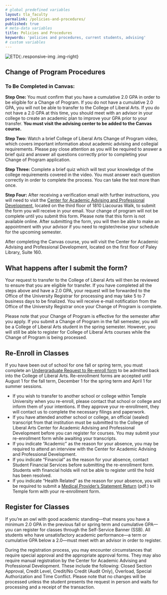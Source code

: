 ```yaml
---
# global predefined variables
layout: tla_faculty
permalink: /policies-and-procedures/
published: true
# meta-data variables
title: Policies and Procedures
keywords: 'policies and procedures, current students, advising'
# custom variables
---
```

![ETD]({{site.baseurl}}/media/resized2students.jpg){:.responsive-img .img-right}
## Change of Program Procedures
### To Be Completed in Canvas:
**Step One:** You must confirm that you have a cumulative 2.0 GPA in order to be eligible for a Change of Program. If you do not have a cumulative 2.0 GPA, you will not be able to transfer to the College of Liberal Arts. If you do not have a 2.0 GPA at this time, you should meet with an advisor in your college to create an academic plan to improve your GPA prior to your transfer. **You must visit the advising center to be added to the Canvas course.**

**Step Two:** Watch a brief College of Liberal Arts Change of Program video, which covers important information about academic advising and collegial requirements. Please pay close attention as you will be required to answer a brief quiz and answer all questions correctly prior to completing your Change of Program application.

**Step Three:** Complete a brief quiz which will test your knowledge of the college requirements covered in the video. You must answer each question correctly in order to complete the process. You can take the test more than once.

**Step Four:** After receiving a verification email with further instructions, you will need to visit the [Center for Academic Advising and Professional Development](https://liberalarts.temple.edu/advising), located on the third floor of 1810 Liacouras Walk, to submit the form you will receive in your email. Your change of program will not be complete until you submit this form. Please note that this form is not available online. After submitting the form, you will then be able to make an appointment with your advisor if you need to register/revise your schedule for the upcoming semester.

After completing the Canvas course, you will visit the Center for Academic Advising and Professional Development, located on the first floor of Paley Library, Suite 160.

## What happens after I submit the form?
Your request to transfer to the College of Liberal Arts will then be reviewed to ensure that you are eligible for transfer. If you have completed all the steps above and have a 2.0 GPA, your request will be forwarded to the Office of the University Registrar for processing and may take 5 to 7 business days to be finalized. You will receive e-mail notification from the Office of the University Registrar once your Change of Program is complete.

Please note that your Change of Program is effective for the semester after you apply. If you submit a Change of Program in the fall semester, you will be a College of Liberal Arts student in the spring semester. However, you will still be able to register for College of Liberal Arts courses while the Change of Program is being processed.

## Re-Enroll in Classes
If you have been out of school for one fall or spring term, you must complete an [Undergraduate Request to Re-enroll form](https://liberalarts.temple.edu/sites/liberalarts/files/request_to_reenroll.pdf) to be admitted back into the College of Liberal Arts. Re-enrollment forms are accepted until August 1 for the fall term, December 1 for the spring term and April 1 for summer sessions.

- If you wish to transfer to another school or college within Temple University when you re-enroll, please contact that school or college and inform them of your intentions. If they approve your re-enrollment, they will contact us to complete the necessary filings and paperwork.
- If you have attended another school or college, an official (sealed) transcript from that institution must be submitted to the College of Liberal Arts Center for Academic Advising and Professional Development before you can register for courses. You may submit your re-enrollment form while awaiting your transcripts.
- If you indicate “Academic” as the reason for your absence, you may be required to attend an interview with the Center for Academic Advising and Professional Development.
- If you indicate “Financial” as the reason for your absence, contact Student Financial Services before submitting the re-enrollment form. Students with financial holds will not be able to register until the hold has been resolved.
- If you indicate “Health Related” as the reason for your absence, you will be required to submit a [Medical Provider’s Statement Return](https://liberalarts.temple.edu/sites/liberalarts/files/Medical-Provider-Statement-Return_form.pdf) (pdf.) to Temple form with your re-enrollment form.

## Register for Classes
If you’re an owl with good academic standing—that means you have a minimum 2.0 GPA in the previous fall or spring term and cumulative GPA—you can register for classes through the Self-Service Banner (SSB). All students who have unsatisfactory academic performance—a term or cumulative GPA below a 2.0—must meet with an advisor in order to register.

During the registration process, you may encounter circumstances that require special approval and the appropriate approval forms. They may also require manual registration by the Center for Academic Advising and Professional Development. These include the following: Closed Section Approval, Credit Level, Credit/No Credit (Audit Only), Overload, Special Authorization and Time Conflict. Please note that no changes will be processed unless the student presents the request in person and waits for processing and a receipt of the transaction.
